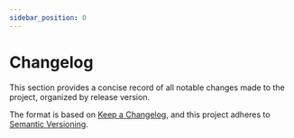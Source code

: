 ```yaml
---
sidebar_position: 0
---
```


# Changelog

This section provides a concise record of all notable changes made to the project, organized by release version.

The format is based on [Keep a Changelog](https://keepachangelog.com/en/1.0.0/),
and this project adheres to [Semantic Versioning](https://semver.org/spec/v2.0.0.html).
